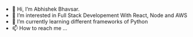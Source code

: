 - 👋 Hi, I’m Abhishek Bhavsar.
- 👀 I’m interested in Full Stack Developement With React, Node and AWS
- 🌱 I’m currently learning different frameworks of Python
- 📫 How to reach me ...
